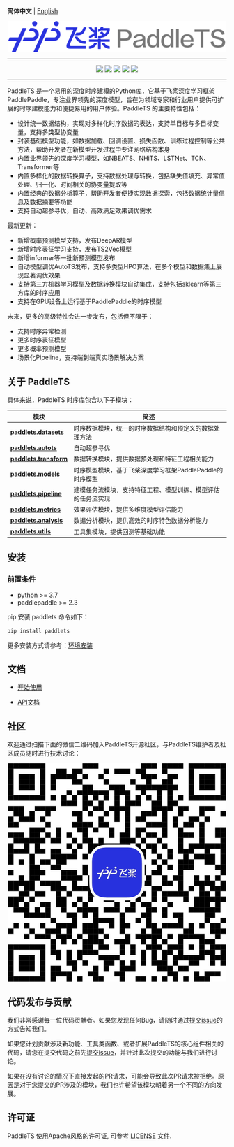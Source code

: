**简体中文** | [English](./README_en.md)

<p align="center">
  <img src="docs/static/images/logo/paddlets-readme-logo.png" align="middle"  width="500">
<p>

------------------------------------------------------------------------------------------

<p align="center">
  <a href="https://github.com/PaddlePaddle/PaddleTS/graphs/contributors"><img src="https://img.shields.io/github/contributors/PaddlePaddle/PaddleTS?color=9ea"></a>
  <a href=""><img src="https://img.shields.io/badge/python-3.7+-aff.svg"></a>
  <a href=""><img src="https://img.shields.io/badge/paddlepaddle-2.3.0+-aff.svg"></a>
  <a href="https://github.com/PaddlePaddle/PaddleTS/commits"><img src="https://img.shields.io/github/commit-activity/m/PaddlePaddle/PaddleTS?color=3af"></a>
  <a href="https://github.com/PaddlePaddle/PaddleTS/issues"><img src="https://img.shields.io/github/issues/PaddlePaddle/PaddleTS?color=9cc"></a>
</p>

--------------------------------------------------------------------------------

PaddleTS 是一个易用的深度时序建模的Python库，它基于飞桨深度学习框架PaddlePaddle，专注业界领先的深度模型，旨在为领域专家和行业用户提供可扩展的时序建模能力和便捷易用的用户体验。PaddleTS 的主要特性包括：

* 设计统一数据结构，实现对多样化时序数据的表达，支持单目标与多目标变量，支持多类型协变量
* 封装基础模型功能，如数据加载、回调设置、损失函数、训练过程控制等公共方法，帮助开发者在新模型开发过程中专注网络结构本身
* 内置业界领先的深度学习模型，如NBEATS、NHiTS、LSTNet、TCN、Transformer等
* 内置多样化的数据转换算子，支持数据处理与转换，包括缺失值填充、异常值处理、归一化、时间相关的协变量提取等
* 内置经典的数据分析算子，帮助开发者便捷实现数据探索，包括数据统计量信息及数据摘要等功能
* 支持自动超参寻优，自动、高效满足效果调优需求

最新更新：
* 新增概率预测模型支持，发布DeepAR模型
* 新增时序表征学习支持，发布TS2Vec模型
* 新增informer等一批新预测模型发布
* 自动模型调优AutoTS发布，支持多类型HPO算法，在多个模型和数据集上展现显著调优效果 
* 支持第三方机器学习模型及数据转换模块自动集成，支持包括sklearn等第三方库的时序应用
* 支持在GPU设备上运行基于PaddlePaddle的时序模型

未来，更多的高级特性会进一步发布，包括但不限于：
* 支持时序异常检测
* 更多时序表征模型
* 更多概率预测模型
* 场景化Pipeline，支持端到端真实场景解决方案



## 关于 PaddleTS

具体来说，PaddleTS 时序库包含以下子模块：

| 模块                                                                                                            | 简述                                 |
|---------------------------------------------------------------------------------------------------------------|------------------------------------|
| [**paddlets.datasets**](https://paddlets.readthedocs.io/zh_CN/latest/source/modules/datasets/overview.html)   | 时序数据模块，统一的时序数据结构和预定义的数据处理方法        |
| [**paddlets.autots**](https://paddlets.readthedocs.io/en/latest/source/modules/autots/overview.html)          | 自动超参寻优                             |
| [**paddlets.transform**](https://paddlets.readthedocs.io/zh_CN/latest/source/modules/transform/overview.html) | 数据转换模块，提供数据预处理和特征工程相关能力            |
| [**paddlets.models**](https://paddlets.readthedocs.io/zh_CN/latest/source/modules/models/overview.html)       | 时序模型模块，基于飞桨深度学习框架PaddlePaddle的时序模型 |
| [**paddlets.pipeline**](https://paddlets.readthedocs.io/zh_CN/latest/source/modules/pipeline/overview.html)   | 建模任务流模块，支持特征工程、模型训练、模型评估的任务流实现     |
| [**paddlets.metrics**](https://paddlets.readthedocs.io/zh_CN/latest/source/modules/metrics/overview.html)     | 效果评估模块，提供多维度模型评估能力                 |
| [**paddlets.analysis**](https://paddlets.readthedocs.io/zh_CN/latest/source/modules/analysis/overview.html)   | 数据分析模块，提供高效的时序特色数据分析能力             |
| [**paddlets.utils**](https://paddlets.readthedocs.io/zh_CN/latest/source/modules/backtest/overview.html)      | 工具集模块，提供回测等基础功能                    |


## 安装

### 前置条件

* python >= 3.7
* paddlepaddle >= 2.3

pip 安装 paddlets 命令如下：
```bash
pip install paddlets
```

更多安装方式请参考：[环境安装](https://paddlets.readthedocs.io/zh_CN/latest/source/installation/overview.html)


## 文档

* [开始使用](https://paddlets.readthedocs.io/zh_CN/latest/source/get_started/get_started.html)

* [API文档](https://paddlets.readthedocs.io/zh_CN/latest/source/api/paddlets.analysis.html)


## 社区

欢迎通过扫描下面的微信二维码加入PaddleTS开源社区，与PaddleTS维护者及社区成员随时进行技术讨论：

<p align="center">
    <img src="docs/static/images/wechat_qrcode/wechat_qrcode.jpg" align="middle" width=500>
</p>

## 代码发布与贡献

我们非常感谢每一位代码贡献者。如果您发现任何Bug，请随时通过[提交issue](https://github.com/PaddlePaddle/PaddleTS/issues)的方式告知我们。

如果您计划贡献涉及新功能、工具类函数、或者扩展PaddleTS的核心组件相关的代码，请您在提交代码之前先[提交issue](https://github.com/PaddlePaddle/PaddleTS/issues)，并针对此次提交的功能与我们进行讨论。

如果在没有讨论的情况下直接发起的PR请求，可能会导致此次PR请求被拒绝。原因是对于您提交的PR涉及的模块，我们也许希望该模块朝着另一个不同的方向发展。


## 许可证
PaddleTS 使用Apache风格的许可证, 可参考 [LICENSE](LICENSE) 文件.
